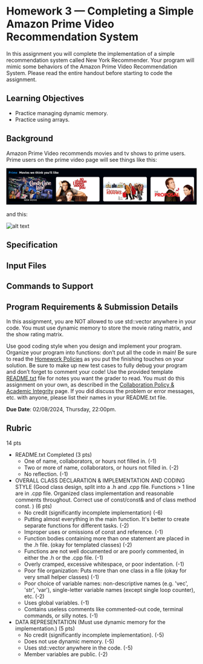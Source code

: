 # Homework 3 — Completing a Simple Amazon Prime Video Recommendation System

In this assignment you will complete the implementation of a simple recommendation system called New York Recommender. Your program will mimic some behaviors of the Amazon Prime Video Recommendation System. Please read the entire handout before starting to code the assignment.

## Learning Objectives

- Practice managing dynamic memory.
- Practice using arrays.
<!--- Practice overloading operator<<, and understand why it is a bad idea to make it a member function.-->

## Background

Amazon Prime Video recommends movies and tv shows to prime users. Prime users on the prime video page will see things like this:

![alt text](images/movies.png "Amazon Prime Movies")

and this:

![alt text](images/showss.png "Amazon Prime Shows")

## Specification

## Input Files

## Commands to Support

## Program Requirements & Submission Details

In this assignment, you are NOT allowed to use std::vector anywhere in your code. You must use dynamic memory to store the movie rating matrix, and the show rating matrix.

Use good coding style when you design and implement your program. Organize your program into functions:
don’t put all the code in main! Be sure to read the [Homework Policies](https://www.cs.rpi.edu/academics/courses/spring24/csci1200/homework_policies.php) as you put the finishing touches on your solution. Be sure to make up new test cases to fully debug your program and don’t forget
to comment your code! Use the provided template [README.txt](./README.txt) file for notes you want the grader to read.
You must do this assignment on your own, as described in the [Collaboration Policy & Academic Integrity](https://www.cs.rpi.edu/academics/courses/spring24/csci1200/academic_integrity.php) page. If you did discuss the problem or error messages, etc. with anyone, please list their names in your
README.txt file. 

**Due Date**: 02/08/2024, Thursday, 22:00pm.

## Rubric

14 pts

 - README.txt Completed (3 pts)
   - One of name, collaborators, or hours not filled in. (-1)
   - Two or more of name, collaborators, or hours not filled in. (-2)
   - No reflection. (-1)
 - OVERALL CLASS DECLARATION & IMPLEMENTATION AND CODING STYLE (Good class design, split into a .h and .cpp file.  Functions > 1 line are in .cpp file.  Organized class implementation and reasonable comments throughout. Correct use of const/const& and of class method const. ) (6 pts)
   - No credit (significantly incomplete implementation) (-6)
   - Putting almost everything in the main function. It's better to create separate functions for different tasks. (-2)
   - Improper uses or omissions of const and reference. (-1)
   - Function bodies containing more than one statement are placed in the .h file. (okay for templated classes) (-2)
   - Functions are not well documented or are poorly commented, in either the .h or the .cpp file. (-1)
   - Overly cramped, excessive whitespace, or poor indentation. (-1)
   - Poor file organization: Puts more than one class in a file (okay for very small helper classes) (-1)
   - Poor choice of variable names: non-descriptive names (e.g. 'vec', 'str', 'var'), single-letter variable names (except single loop counter), etc. (-2)
   - Uses global variables. (-1)
   - Contains useless comments like commented-out code, terminal commands, or silly notes. (-1)
 - DATA REPRESENTATION (Must use dynamic memory for the implementation.) (5 pts)
   - No credit (significantly incomplete implementation). (-5)
   - Does not use dynamic memory. (-5)
   - Uses std::vector anywhere in the code. (-5)
   - Member variables are public. (-2)
<!-- - OUTPUT OPERATOR OVERLOADING (2 pts)
   - Does not overload the output (&lt;&lt;) operator. (-2)
   - Incorrect syntax (wrong return type, wrong arguments). (-1)
-->
